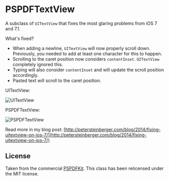 PSPDFTextView
=============

A subclass of `UITextView` that fixes the most glaring problems from iOS 7 and 7.1.

What's fixed?

*  When adding a newline, `UITextView` will now properly scroll down. Previously, you needed to add at least one character for this to happen.
*  Scrolling to the caret position now considers `contentInset`. `UITextView` completely ignored this.
*  Typing will also consider `contentInset` and will update the scroll position accordingly.
*  Pasted text will scroll to the caret position.

UITextView:

![UITextView](https://github.com/steipete/PSPDFTextView/raw/master/Example/broken.gif)

PSPDFTextView:

![PSPDFTextView](https://github.com/steipete/PSPDFTextView/raw/master/Example/fixed.gif)

Read more in my blog post: [http://petersteinberger.com/blog/2014/fixing-uitextview-on-ios-7/](http://petersteinberger.com/blog/2014/fixing-uitextview-on-ios-7/)

## License

Taken from the commercial [PSPDFKit](http://pspdfkit.com). This class has been relicensed under the MIT license.